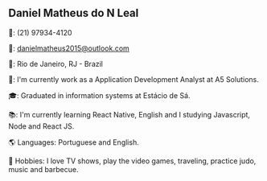 ## Daniel Matheus do N Leal

📱: (21) 97934-4120

📧: danielmatheus2015@outlook.com

📍: Rio de Janeiro, RJ - Brazil

🔭: I'm currently work as a Application Development Analyst at A5 Solutions.

🎓: Graduated in information systems at Estácio de Sá.

📚: I'm currently learning React Native, English and I studying Javascript, Node and React JS.

🌎 Languages: Portuguese and English.

🎺 Hobbies: I love TV shows, play the video games, traveling, practice judo, music and barbecue.
